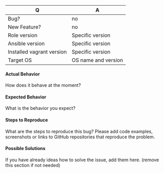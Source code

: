 | Q | A
| --- | ---
| Bug? | no
| New Feature? | no
| Role version | Specific version
| Ansible version | Specific version
| Installed vagrant version | Specific version
| Target OS | OS name and version

#### Actual Behavior

How does it behave at the moment? 

#### Expected Behavior

What is the behavior you expect?

#### Steps to Reproduce

What are the steps to reproduce this bug? Please add code examples,
screenshots or links to GitHub repositories that reproduce the problem.

#### Possible Solutions

If you have already ideas how to solve the issue, add them here.
(remove this section if not needed)
